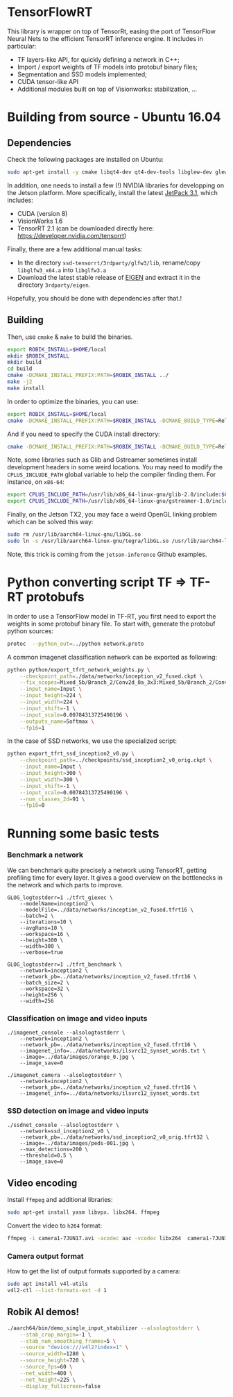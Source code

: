 # TensorFlowRT

This library is wrapper on top of TensorRt, easing the port of TensorFlow Neural Nets to the efficient TensorRT inference engine. It includes in particular:
* TF layers-like API, for quickly defining a network in C++;
* Import / export weights of TF models into protobuf binary files;
* Segmentation and SSD models implemented;
* CUDA tensor-like API
* Additional modules built on top of Visionworks: stabilization, ...


# Building from source - Ubuntu 16.04

## Dependencies

Check the following packages are installed on Ubuntu:
```bash
sudo apt-get install -y cmake libqt4-dev qt4-dev-tools libglew-dev glew-utils libgstreamer1.0-dev libgstreamer-plugins-base1.0-dev libglib2.0-dev libgflags-dev libgoogle-glog-dev protobuf-compiler libprotobuf-dev libfreetype6-dev
```

In addition, one needs to install a few (!) NVIDIA libraries for developping on the Jetson platform. More specifically, install the latest [JetPack 3.1](https://developer.nvidia.com/embedded/jetpack), which includes:
* CUDA (version 8)
* VisionWorks 1.6
* TensorRT 2.1 (can be downloaded directly here: https://developer.nvidia.com/tensorrt)

Finally, there are a few additional manual tasks:
* In the directory `ssd-tensorrt/3rdparty/glfw3/lib`, rename/copy `libglfw3_x64.a` into `libglfw3.a`
* Download the latest stable release of [EIGEN](http://eigen.tuxfamily.org/) and extract it in the directory `3rdparty/eigen`.

Hopefully, you should be done with dependencies after that.!

## Building

Then, use `cmake` & `make` to build the binaries.
```bash
export ROBIK_INSTALL=$HOME/local
mkdir $ROBIK_INSTALL
mkdir build
cd build
cmake -DCMAKE_INSTALL_PREFIX:PATH=$ROBIK_INSTALL ../
make -j2
make install
```

In order to optimize the binaries, you can use:
```bash
export ROBIK_INSTALL=$HOME/local
cmake -DCMAKE_INSTALL_PREFIX:PATH=$ROBIK_INSTALL -DCMAKE_BUILD_TYPE=Release ../
```
And if you need to specify the CUDA install directory:
```bash
cmake -DCMAKE_INSTALL_PREFIX:PATH=$ROBIK_INSTALL -DCMAKE_BUILD_TYPE=Release -DCUDA_TOOLKIT_ROOT_DIR=/usr/local/cuda-9.0 ../
```

Note, some libraries such as Glib and Gstreamer sometimes install development headers in some weird locations. You may need to modify the `CPLUS_INCLUDE_PATH` global variable to help the compiler finding them. For instance, on `x86-64`:
```bash
export CPLUS_INCLUDE_PATH=/usr/lib/x86_64-linux-gnu/glib-2.0/include:$CPLUS_INCLUDE_PATH
export CPLUS_INCLUDE_PATH=/usr/lib/x86_64-linux-gnu/gstreamer-1.0/include:$CPLUS_INCLUDE_PATH
```

Finally, on the Jetson TX2, you may face a weird OpenGL linking problem which can be solved this way:
```bash
sudo rm /usr/lib/aarch64-linux-gnu/libGL.so
sudo ln -s /usr/lib/aarch64-linux-gnu/tegra/libGL.so /usr/lib/aarch64-linux-gnu/libGL.so
```
Note, this trick is coming from the `jetson-inference` Github examples.

# Python converting script TF => TF-RT protobufs

In order to use a TensorFlow model in TF-RT, you first need to export the weights in some protobuf binary file.
To start with, generate the protobuf python sources:
```bash
protoc  --python_out=../python network.proto
```

A common imagenet classification network can be exported as following:
```bash
python python/export_tfrt_network_weights.py \
    --checkpoint_path=./data/networks/inception_v2_fused.ckpt \
    --fix_scopes=Mixed_5b/Branch_2/Conv2d_0a_3x3:Mixed_5b/Branch_2/Conv2d_0b_3x3 \
    --input_name=Input \
    --input_height=224 \
    --input_width=224 \
    --input_shift=-1 \
    --input_scale=0.00784313725490196 \
    --outputs_name=Softmax \
    --fp16=1
```

In the case of SSD networks, we use the specialized script:
```bash
python export_tfrt_ssd_inception2_v0.py \
    --checkpoint_path=../checkpoints/ssd_inception2_v0_orig.ckpt \
    --input_name=Input \
    --input_height=300 \
    --input_width=300 \
    --input_shift=-1 \
    --input_scale=0.00784313725490196 \
    --num_classes_2d=91 \
    --fp16=0
```

# Running some basic tests

### Benchmark a network

We can benchmark quite precisely a network using TensorRT, getting profiling time
for every layer. It gives a good overview on the bottlenecks in the network and which parts to improve.
```bask
GLOG_logtostderr=1 ./tfrt_giexec \
    --modelName=inception2 \
    --modelFile=../data/networks/inception_v2_fused.tfrt16 \
    --batch=2 \
    --iterations=10 \
    --avgRuns=10 \
    --workspace=16 \
    --height=300 \
    --width=300 \
    --verbose=true
```

```bask
GLOG_logtostderr=1 ./tfrt_benchmark \
    --network=inception2 \
    --network_pb=../data/networks/inception_v2_fused.tfrt16 \
    --batch_size=2 \
    --workspace=32 \
    --height=256 \
    --width=256
```

### Classification on image and video inputs

```bask
./imagenet_console --alsologtostderr \
    --network=inception2 \
    --network_pb=../data/networks/inception_v2_fused.tfrt16 \
    --imagenet_info=../data/networks/ilsvrc12_synset_words.txt \
    --image=../data/images/orange_0.jpg \
    --image_save=0
```

```bask
./imagenet_camera --alsologtostderr \
    --network=inception2 \
    --network_pb=../data/networks/inception_v2_fused.tfrt16 \
    --imagenet_info=../data/networks/ilsvrc12_synset_words.txt
```

### SSD detection on image and video inputs

```bask
./ssdnet_console --alsologtostderr \
    --network=ssd_inception2_v0 \
    --network_pb=../data/networks/ssd_inception2_v0_orig.tfrt32 \
    --image=../data/images/peds-001.jpg \
    --max_detections=200 \
    --threshold=0.5 \
    --image_save=0
```

## Video encoding

Install `ffmpeg` and additional libraries:
```bash
sudo apt-get install yasm libvpx. libx264. ffmpeg
```
Convert the video to `h264` format:
```bash
ffmpeg -i camera1-7JUN17.avi -acodec aac -vcodec libx264  camera1-7JUN17-enc.avi
```

### Camera output format

How to get the list of output formats supported by a camera:
```bash
sudo apt install v4l-utils
v4l2-ctl --list-formats-ext -d 1
```

## Robik AI demos!

```bash
./aarch64/bin/demo_single_input_stabilizer --alsologtostderr \
    --stab_crop_margin=-1 \
    --stab_num_smoothing_frames=5 \
    --source "device:///v4l2?index=1" \
    --source_width=1280 \
    --source_height=720 \
    --source_fps=60 \
    --net_width=400 \
    --net_height=225 \
    --display_fullscreen=false
```

